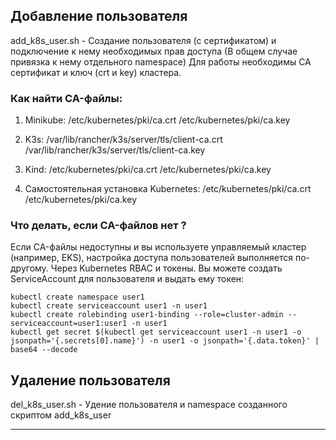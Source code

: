 ## Добавление пользователя ##

add_k8s_user.sh - Создание пользователя (с сертификатом) и подключение к нему необходимых прав доступа (В общем случае привязка к нему отдельного namespace)
Для работы необходимы CA сертификат и ключ (crt и key) кластера. 

### Как найти CA-файлы:  ###

1. Minikube:
/etc/kubernetes/pki/ca.crt
/etc/kubernetes/pki/ca.key

2. K3s:
/var/lib/rancher/k3s/server/tls/client-ca.crt
/var/lib/rancher/k3s/server/tls/client-ca.key

3. Kind:
/etc/kubernetes/pki/ca.crt
/etc/kubernetes/pki/ca.key

4. Самостоятельная установка Kubernetes:
/etc/kubernetes/pki/ca.crt
/etc/kubernetes/pki/ca.key

### Что делать, если CA-файлов нет ? ###

Если CA-файлы недоступны и вы используете управляемый кластер (например, EKS), настройка доступа пользователей выполняется по-другому.
Через Kubernetes RBAC и токены. Вы можете создать ServiceAccount для пользователя и выдать ему токен:

```
kubectl create namespace user1
kubectl create serviceaccount user1 -n user1
kubectl create rolebinding user1-binding --role=cluster-admin --serviceaccount=user1:user1 -n user1
kubectl get secret $(kubectl get serviceaccount user1 -n user1 -o jsonpath='{.secrets[0].name}') -n user1 -o jsonpath='{.data.token}' | base64 --decode
```

## Удаление пользователя ##
del_k8s_user.sh - Удение пользователя и namespace созданного скриптом add_k8s_user

---
